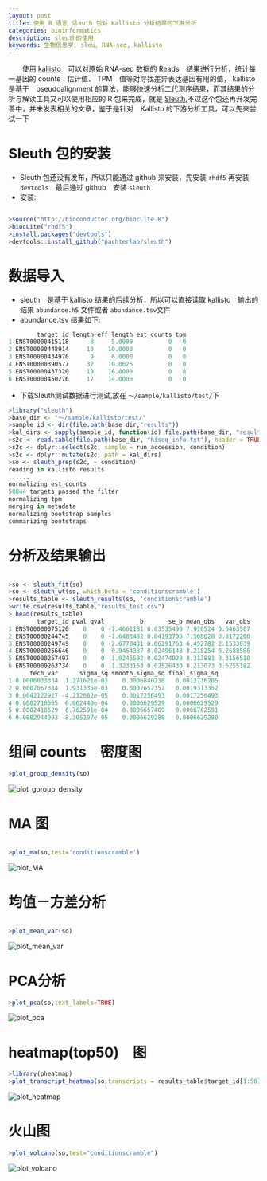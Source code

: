 ```yaml
---
layout: post
title: 使用 R 语言 Sleuth 包对 Kallisto 分析结果的下游分析
categories: bioinformatics
description: sleuth的使用
keywords: 生物信息学, sleu, RNA-seq, kallisto
---
```


　　使用 [kallisto](https://pachterlab.github.io/kallisto/)　可以对原始 RNA-seq 数据的 Reads　结果进行分析，统计每一基因的 counts　估计值、 TPM　值等对寻找差异表达基因有用的值， kallisto 是基于　pseudoalignment 的算法，能够快速分析二代测序结果，而其结果的分析与解读工具又可以使用相应的 R 包来完成，就是 [Sleuth](http://pachterlab.github.io/sleuth/),不过这个包还再开发完善中，并未发表相关的文章，鉴于是针对　Kallisto 的下游分析工具，可以先来尝试一下
  
# Sleuth 包的安装

* Sleuth 包还没有发布，所以只能通过 github 来安装，先安装 `rhdf5` 再安装 `devtools`　最后通过 github　安装 `sleuth`
* 安装:

```r

>source("http://bioconductor.org/biocLite.R")
>biocLite("rhdf5")
>install.packages("devtools")
>devtools::install_github("pachterlab/sleuth")

```

# 数据导入

* sleuth　是基于 kallisto 结果的后续分析，所以可以直接读取 kallisto　输出的结果 `abundance.h5` 文件或者 `abundance.tsv`文件
* abundance.tsv 结果如下:

```r
        target_id length eff_length est_counts tpm
1 ENST00000415118      8     5.0000          0   0
2 ENST00000448914     13    10.0000          0   0
3 ENST00000434970      9     6.0000          0   0
4 ENST00000390577     37    10.0625          0   0
5 ENST00000437320     19    16.0000          0   0
6 ENST00000450276     17    14.0000          0   0
```

* 下载Sleuth测试数据进行测试,放在 `～/sample/kallisto/test/`下

```r
>library("sleuth")
>base_dir <- "～/sample/kallisto/test/"
>sample_id <- dir(file.path(base_dir,"results"))
>kal_dirs <- sapply(sample_id, function(id) file.path(base_dir, "results", id, "kallisto"))
>s2c <- read.table(file.path(base_dir, "hiseq_info.txt"), header = TRUE, stringsAsFactors=FALSE)
>s2c <- dplyr::select(s2c, sample = run_accession, condition)
>s2c <- dplyr::mutate(s2c, path = kal_dirs)
>so <- sleuth_prep(s2c, ~ condition)
reading in kallisto results
......
normalizing est_counts
50844 targets passed the filter
normalizing tpm
merging in metadata
normalizing bootstrap samples
summarizing bootstraps

```

# 分析及结果输出



```r

>so <- sleuth_fit(so)
>so <- sleuth_wt(so, which_beta = 'conditionscramble')
>results_table <- sleuth_results(so, 'conditionscramble')
>write.csv(results_table,"results_test.csv")
> head(results_table)
        target_id pval qval          b       se_b mean_obs   var_obs
1 ENST00000075120    0    0 -1.4661181 0.03535490 7.910524 0.6463507
2 ENST00000244745    0    0 -1.6483482 0.04193705 7.568028 0.8172260
3 ENST00000249749    0    0 -2.6770431 0.06291763 6.452782 2.1533039
4 ENST00000256646    0    0  0.9454387 0.02496143 8.218254 0.2688586
5 ENST00000257497    0    0  1.0245592 0.02474028 8.313881 0.3156510
6 ENST00000263734    0    0  1.3233153 0.02526430 8.213073 0.5255182
      tech_var      sigma_sq smooth_sigma_sq final_sigma_sq
1 0.0006033334  1.271621e-03    0.0006840236   0.0012716205
2 0.0007067384  1.931335e-03    0.0007652357   0.0019313352
3 0.0042122927 -4.232682e-05    0.0017256493   0.0017256493
4 0.0002716565  6.062440e-04    0.0006629529   0.0006629529
5 0.0002418629  6.762591e-04    0.0006657409   0.0006762591
6 0.0002944993 -8.305197e-05    0.0006629280   0.0006629280

```

# 组间 counts　密度图

```r
>plot_group_density(so)

```
![plot_goroup_density](/images/posts/bioinformatics/plot_group_density.png)




# MA 图

```r

>plot_ma(so,test='conditionscramble')


```

![plot_MA](/images/posts/bioinformatics/plot_MA.png)



# 均值－方差分析



```r

>plot_mean_var(so)

```

![plot_mean_var](/images/posts/bioinformatics/plot_mean_var.png)


# PCA分析

```r
>plot_pca(so,text_labels=TRUE)

```

![plot_pca](/images/posts/bioinformatics/plot_pca.png)


# heatmap(top50)　图

```r
>library(pheatmap)
>plot_transcript_heatmap(so,transcripts = results_table$target_id[1:50])

```

![plot_heatmap](/images/posts/bioinformatics/plot_heatmap.png)


# 火山图

```r
>plot_volcano(so,test="conditionscramble")

```

![plot_volcano](/images/posts/bioinformatics/plot_volcano.png)

